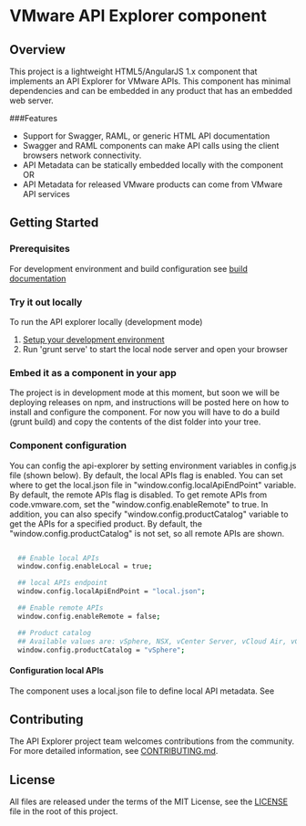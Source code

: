 # VMware API Explorer component

## Overview
This project is a lightweight HTML5/AngularJS 1.x component that implements an API Explorer for VMware APIs.  This
component has minimal dependencies and can be embedded in any product that has an embedded web server.

###Features
* Support for Swagger, RAML, or generic HTML API documentation
* Swagger and RAML components can make API calls using the client browsers network connectivity.
* API Metadata can be statically embedded locally with the component OR
* API Metadata for released VMware products can come from VMware API services

## Getting Started

### Prerequisites
For development environment and build configuration see [build documentation](BUILD.md)

### Try it out locally
To run the API explorer locally (development mode)
1. [Setup your development environment](BUILD.md)
2. Run 'grunt serve' to start the local node server and open your browser

### Embed it as a component in your app
The project is in development mode at this moment, but soon we will be deploying
 releases on npm, and instructions will be posted here on how to install and
configure the component. For now you will have to do a build (grunt build) and copy
the contents of the dist folder into your tree.

### Component configuration
You can config the api-explorer by setting environment variables in config.js file (shown below).  By default, the local APIs flag is enabled.  You can set where to get the local.json file in "window.config.localApiEndPoint" variable. By default, the remote APIs flag is disabled.  To get remote APIs from code.vmware.com,  set the "window.config.enableRemote" to true.  In addition, you can also specify "window.config.productCatalog" variable to get the APIs for a specified product.  By default, the "window.config.productCatalog" is not set, so all remote APIs are shown.

```bash

  ## Enable local APIs
  window.config.enableLocal = true;

  ## local APIs endpoint
  window.config.localApiEndPoint = "local.json";

  ## Enable remote APIs
  window.config.enableRemote = false;

  ## Product catalog
  ## Available values are: vSphere, NSX, vCenter Server, vCloud Air, vCloud Suite, Virtual SAN, vRealize Suite
  window.config.productCatalog = "vSphere";
```

#### Configuration local APIs
The component uses a local.json file to define local API metadata. See

## Contributing
The API Explorer project team welcomes contributions from the community. For more detailed information, see [CONTRIBUTING.md](CONTRIBUTING.md).

## License
All files are released under the terms of the MIT License, see the [LICENSE](LICENSE) file in the root of this project.
